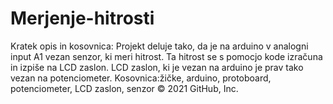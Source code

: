 # Merjenje-hitrosti
Kratek opis in kosovnica:
Projekt deluje tako, da je na arduino v analogni input A1 vezan senzor, ki meri hitrost. Ta hitrost se s pomocjo kode izračuna in izpiše na LCD zaslon. LCD zaslon, ki je vezan na arduino je prav tako vezan na potenciometer.
Kosovnica:žičke, arduino, protoboard, potenciometer, LCD zaslon, senzor
© 2021 GitHub, Inc.
